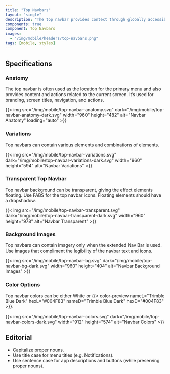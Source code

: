 ```yaml
---
title: "Top Navbars"
layout: "single"
description: "The top navbar provides context through globally accessible menu options."
components: true
component: Top Navbars
images:
  - "/img/mobile/headers/top-navbars.png"
tags: [mobile, styles]
---
```


## Specifications

### Anatomy

The top navbar is often used as the location for the primary menu and also provides content and actions related to the current screen. It’s used for branding, screen titles, navigation, and actions.

{{< img src="/img/mobile/top-navbar-anatomy.svg" dark="/img/mobile/top-navbar-anatomy-dark.svg" width="960" height="482" alt="Navbar Anatomy" loading="auto" >}}

### Variations

Top navbars can contain various elements and combinations of elements.

{{< img src="/img/mobile/top-navbar-variations.svg" dark="/img/mobile/top-navbar-variations-dark.svg" width="960" height="594" alt="Navbar Variations" >}}

### Transparent Top Navbar

Top navbar background can be transparent, giving the effect elements floating. Use FABS for the top navbar icons. Floating elements should have a dropshadow.

{{< img src="/img/mobile/top-navbar-transparent.svg" dark="/img/mobile/top-navbar-transparent-dark.svg" width="960" height="978" alt="Navbar Transparent" >}}

### Background Images

Top navbars can contain imagery only when the extended Nav Bar is used. Use images that compliment the legibility of the navbar text and icons.

{{< img src="/img/mobile/top-navbar-bg.svg" dark="/img/mobile/top-navbar-bg-dark.svg" width="960" height="404" alt="Navbar Background Images" >}}

### Color Options

Top navbar colors can be either White or {{< color-preview nameL="Trimble Blue Dark" hexL="#004F83" nameD="Trimble Blue Dark" hexD="#004F83" >}}.

{{< img src="/img/mobile/top-navbar-colors.svg" dark="/img/mobile/top-navbar-colors-dark.svg" width="912" height="574" alt="Navbar Colors" >}}

## Editorial

- Capitalize proper nouns.
- Use title case for menu titles (e.g. Notifications).
- Use sentence case for app descriptions and buttons (while preserving proper nouns).
